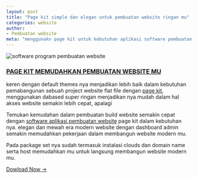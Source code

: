 ```yaml
---
layout: post
title: "Page kit simple dan elegan untuk pembuatan website ringan mu"
categories: website
author:
- Pembuatan website
meta: "menggunakn page kit untuk kebutuhan aplikasi software pembuatan website"
---
```

![software program pembuatan website](https://mesinkasir.github.io/assets/img/pagekit.png)

### **[PAGE KIT MEMUDAHKAN PEMBUATAN WEBSITE MU](/website/2020/03/08/pagekit.html)**

keren dengan default themes nya menjadikan lebih baik dalam kebutuhan pemabangunan sebuah project website flat file dengan [page kit](https://pagekit.com/), menggunakan dabased super ringan menjadikan nya mudah dalam hal akses website semakin lebih cepat, apalagi 

Temukan kemudahan dalam pembuatan build website semakin cepat dengan [software aplikasi pembuatan website](/website/2020/03/08/pagekit.html) page kit dalam kebutuhan nya. elegan dan mewah era modern website dengan dashboard admin semakin memudahkan pekerjaan dalam membangun website modern mu.


Pada package set nya sudah termasuk instalasi clouds dan domain name serta host memudahkan mu untuk langsung membangun website modern mu.


[Dowload Now →](https://mesinkasir.github.io/e-catalog/Creative%20Website%20ART.pdf)

